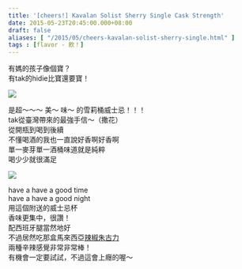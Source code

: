 ```yaml
---
title: '[cheers!] Kavalan Solist Sherry Single Cask Strength'
date: 2015-05-23T20:45:00.000+08:00
draft: false
aliases: [ "/2015/05/cheers-kavalan-solist-sherry-single.html" ]
tags : [flavor - 飲！]
---
```


有媽的孩子像個寶？  
有tak的hidie比寶還要寶！  

![](/images/kavalansolistsherrysingle.jpg)

是超～～～ 美～ 味～ 的雪莉桶威士忌！！！  
tak從臺灣帶來的最強手信～（撒花）  
從開瓶到喝到後續  
不懂喝酒的我也一直說好香啊好香啊  
單一麥芽單一酒桶味道就是純粹  
喝少少就很滿足  

![](/images/kavalansolistsherrysingle1.jpg)

have a have a good time  
have a have a good night  
用這個附送的威士忌杯  
香味更集中，很讚！  
配西班牙腿當然地好  
不過居然吃那盒馬來西亞[辣椒朱古力](https://hidie.net/vezzo/)  
兩種辛辣感覺非常非常棒！  
有機會一定要試試，不過這會上癮的喔～  
  
